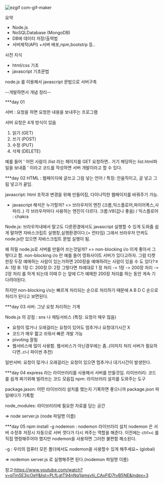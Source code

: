 
![ezgif com-gif-maker](https://user-images.githubusercontent.com/33335762/181879138-e2a32b80-55c0-4f71-80ed-80a6675d85fd.gif)



요약
- Node.js
- NoSQLDatabase (MongoDB)
- DB에 데이터 저장/출력법
- 서버제작(API)
+서버 배포,npm,bootstrp 등..


사전 지식
- html/css 기초
- javascript 기초문법



node.js 를 이용해서 javascript 문법으로 서버구축





--개발하면서 개념 정리--


***day 01 

서버 :  요청을 하면 요청한 내용을 보내주는 프로그램

서버 요청은 4개 방식이 있음
1. 읽기 (GET)
2. 쓰기 (POST)
3. 수정 (PUT)
4. 삭제 (DELETE)

예를 들어 
' 어떤 사람이 /list 라는 페이지를 GET 요청하면..
거기 해당하는 list.html파일을 보내줌 ' 이라고 코드를 작성하면 서버 개발이라고 할 수 있다.



***day 02 
HTML : 웹페이지에 글쓰고 그림 넣는 언어 / 특징: 안움직이고, 글 넣고 그림 넣고가 끝임.

javascript: html 조작과 변경을 위해 만들어짐, 다이나믹한 웹페이지를 바꿔주기 가능.

- javascript 해석은 누가할까? => 브라우저의 엔진 (크롬,익스플로어,파이어폭스,사파리..)
각 브라우저마다 사용하는 엔진이 다르다.
크롬:V8(겁나 좋음) / 익스플로어 : chakra

Node.js: 브라우저내에서 말고도 다른환경에서도 javascript 실행할 수 있게 도와줌
쉽게 말하면 자바스크립트 실행창,실행환경이다.(= 런타임)
그래서 브라우저 안켜도 node.js만 있으면 자바스크립트 문법 실행이 됨.

왜 하필 node.js로 서버를 만들어 쓰는것일까?
=> non-blocking i/o 이게 좋아서 그렇다고 함.
non-blocking i/o 란
예를 들어 영화사이트 서버가 있다고하자.
그럼 티켓 한장 두장 예매하는 사람이 있는가하면 200장을 예매하려는 사람이 있을 수 도 있다?ㅎ 
A: 1장
B: 1장
C: 200장
D: 2장
그렇다면 차례대로 1 장 처리 -> 1장 -> 200장 처리 -> 2장 처리 를 하게 되는데 이때 D 는 앞에 C가 예매한 200장 처리를 하는 동안 게속 기다려야된다.

하지만 non-blocking i/o는 빠르게 처리되는 순으로 처리하기 때문에
A B D C 순으로 처리가 된다고 보면된다.

***day 03
서버: 그냥 요청 처리하는 기계

Node.js 의 강점 : sns 나 채팅서비스 (특징: 요청이 매우 많음)
+ 요청이 많거나 오래걸리는 요청이 있어도 멈추거나 요청대기시간 X
+ 코드가 매우 짧고 쉬워서 빠른 개발 가능
+ pivoting 잘됨
+ 웹서비스에 많이 사용함. 웹서비스가 아닌경우에는 좀..(이미지 처리 서버가 필요하다면..c나 파이썬 추천)

일반서버: 요청이 많거나 오래걸리는 요청이 있으면 멈추거나 대기시간이 발생한다.

***day 04
express 라는 라이브러리를 사용해서 서버를 만들것임.
라이브러리: 코드를 쉽게 짜기위해 빌려쓰는 코드 모음집
npm: 라이브러리 설치를 도와주는 도구

package.jason: 어떤 라이브러리 설치를 했는지 기록하면 좋으니까 package.json 파일에다가 기록함

node_modules: 라이브러리에 필요한 자료를 담는 공간

=> node server.js (node 파일명 이름)

***day 05
npm install -g nodemon : nodemon 라이브러리 설치
nodemon 은 서버 수정후 저장시 자동으로 서버 껏다가 다시 켜주는 역할을 해준다.
이전에는 ctrl+c 를 직접 명령해주어야 했지만 nodemon을 사용하면 그러한 불편함 해소된다.

-g : 우리의 컴퓨터 모든 폴더에서도 nodemon을 사용할수 있게 해주세요~ (global)

=> nodemon server.js 로 실행해주면 된다.(nodemon 파일명 이름)

참고:https://www.youtube.com/watch?v=pTm5E3jcOeY&list=PLfLgtT94nNq1qmsvIii_CAxFlD7tvB5NE&index=3
